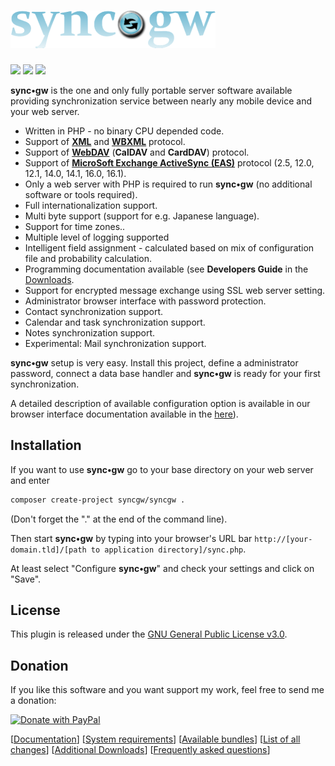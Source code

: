 # ![picture logo](https://github.com/syncgw/gui-bundle/blob/master/assets/syncgw.png "sync•gw") #
 
![](https://img.shields.io/packagist/v/syncgw/syncgw.svg)
![](https://img.shields.io/packagist/l/syncgw/syncgw.svg)
![](https://img.shields.io/packagist/dt/syncgw/syncgw.svg)
 
**sync•gw** is the one and only fully portable server software available providing synchronization service between nearly any mobile device and your web server.

* Written in PHP - no binary CPU depended code.
* Support of **[XML](https://en.wikipedia.org/wiki/XML)** and 
**[WBXML](http://en.wikipedia.org/wiki/WBXML)** protocol.
* Support of **[WebDAV](https://en.wikipedia.org/wiki/WebDAV)** (**CalDAV** and **CardDAV**) protocol.
* Support of **[MicroSoft Exchange ActiveSync (EAS)](http://en.wikipedia.org/wiki/Exchange_ActiveSync)** protocol (2.5, 12.0, 12.1, 14.0, 14.1, 16.0, 16.1).
* Only a web server with PHP is required to run **sync•gw** (no additional software or tools required).
* Full internationalization support.
* Multi byte support (support for e.g. Japanese language).
* Support for time zones..
* Multiple level of logging supported
* Intelligent field assignment - calculated based on mix of configuration file and probability calculation.
* Programming documentation available (see **Developers Guide** in the [Downloads](../doc-bundle/Downloads.md).
* Support for encrypted message exchange using SSL web server setting.
* Administrator browser interface with password protection.
* Contact synchronization support.
* Calendar and task synchronization support.
* Notes synchronization support.
* Experimental: Mail synchronization support.

**sync•gw** setup is very easy. Install this project, define a administrator password, connect a data base handler and **sync•gw** is ready for your first synchronization.

A detailed description of available configuration option is available in our browser interface documentation available in the [here](../doc-bundle/Downloads.md)).

## Installation ##

If you want to use **sync•gw** go to your base directory on your web server and enter

```bash
composer create-project syncgw/syncgw .
```
(Don't forget the "." at the end of the command line).

Then start **sync•gw** by typing into your browser's URL bar `http://[your-domain.tld]/[path to application directory]/sync.php`.

At least select "Configure **sync•gw**" and check your settings and click on "Save".

## License ##
This plugin is released under the [GNU General Public License v3.0](https://github.com/toteph42/syncgw/blob/master/syncgw/LICENSE).

## Donation ##

If you like this software and you want support my work, feel free to send me a donation:

<a href="https://www.paypal.com/donate/?hosted_button_id=DS6VK49NAFHEQ" target="_blank" rel="noopener">   <img src="https://www.paypalobjects.com/en_US/DK/i/btn/btn_donateCC_LG.gif" alt="Donate with PayPal"/> </a>

[[Documentation](https://github.com/syncgw/doc-bundle/blob/master/README.md)]
[[System requirements](https://github.com/syncgw/doc-bundle/blob/master/PreReqs.md)] 
[[Available bundles](https://github.com/syncgw/doc-bundle/blob/master/Bundles.md)] 
[[List of all changes](https://github.com/syncgw/doc-bundle/blob/master/Changes.md)] 
[[Additional Downloads](https://github.com/syncgw/doc-bundle/blob/master/Downloads.md)] 
[[Frequently asked questions](https://github.com/syncgw/doc-bundle/blob/master/FAQ.md)] 
